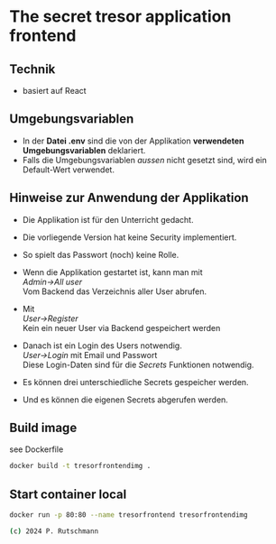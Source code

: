 # The secret tresor application frontend

## Technik

- basiert auf React

## Umgebungsvariablen

- In der **Datei .env** sind die von der Applikation **verwendeten Umgebungsvariablen** deklariert.
- Falls die Umgebungsvariablen _aussen_ nicht gesetzt sind, wird ein Default-Wert verwendet.

## Hinweise zur Anwendung der Applikation

- Die Applikation ist für den Unterricht gedacht.
- Die vorliegende Version hat keine Security implementiert.
- So spielt das Passwort (noch) keine Rolle.

- Wenn die Applikation gestartet ist, kann man mit</br>
  _Admin->All user_</br>
  Vom Backend das Verzeichnis aller User abrufen.

- Mit</br>
  _User->Register_</br>
  Kein ein neuer User via Backend gespeichert werden
- Danach ist ein Login des Users notwendig.</br>
  _User->Login_ mit Email und Passwort</br>
  Diese Login-Daten sind für die _Secrets_ Funktionen notwendig.
- Es können drei unterschiedliche Secrets gespeicher werden.
- Und es können die eigenen Secrets abgerufen werden.

## Build image

see Dockerfile

```Bash
docker build -t tresorfrontendimg .
```

## Start container local

```Bash
docker run -p 80:80 --name tresorfrontend tresorfrontendimg

(c) 2024 P. Rutschmann


